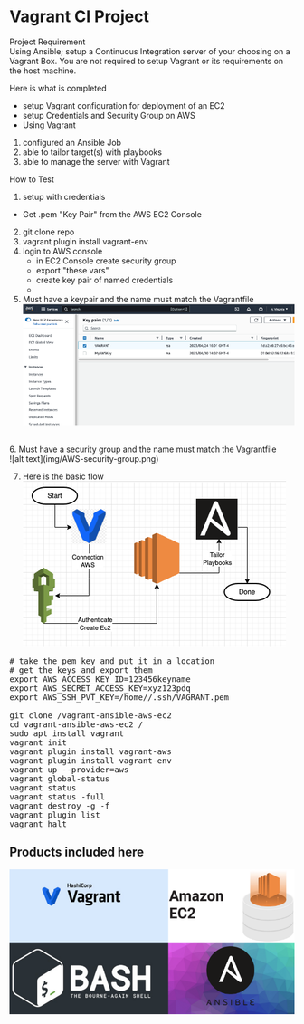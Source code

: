 # Vagrant CI Project 

Project Requirement <br>
Using Ansible; setup a Continuous Integration server of your choosing on a Vagrant Box. You are not required to setup Vagrant or its requirements on the host machine.

Here is what is completed 
- setup Vagrant configuration for deployment of an EC2
- setup Credentials and Security Group on AWS
- Using Vagrant 
1. configured an Ansible Job
2. able to tailor target(s) with playbooks
3. able to manage the server with Vagrant

How to Test 
1. setup with credentials
- Get <keyname>.pem "Key Pair" from the AWS EC2 Console   
2. git clone repo 
3. vagrant plugin install vagrant-env 
4. login to AWS console 
    - in EC2 Console create security group
    - export "these vars" 
    - create key pair of named credentials 
    - 
5. Must have a keypair and the name must match the Vagrantfile<br>
![alt text](img/AWS-keypair.png)
<br>
6. Must have a security group and the name must match the Vagrantfile <br> 
![alt text](img/AWS-security-group.png)

7. Here is the basic flow<br>
![alt text](img/basicFlow.png)

<pre>
# take the pem key and put it in a location 
# get the keys and export them
export AWS_ACCESS_KEY_ID=123456keyname
export AWS_SECRET_ACCESS_KEY=xyz123pdq
export AWS_SSH_PVT_KEY=/home/<myfolder>/.ssh/VAGRANT.pem

git clone /vagrant-ansible-aws-ec2
cd vagrant-ansible-aws-ec2 /
sudo apt install vagrant 
vagrant init
vagrant plugin install vagrant-aws
vagrant plugin install vagrant-env 
vagrant up --provider=aws
vagrant global-status
vagrant status 
vagrant status -full
vagrant destroy -g -f
vagrant plugin list
vagrant halt
</pre>

## Products included here
![alt text](img/products.png)
